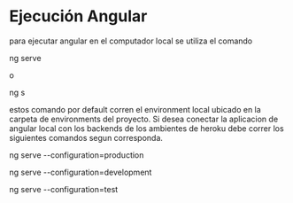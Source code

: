 # Ejecución Angular

para ejecutar angular en el computador local se utiliza el comando 

ng serve

o 

ng s

estos comando por default corren el environment local ubicado en la carpeta de environments del proyecto. Si desea conectar la aplicacion de angular local con los backends de los ambientes de heroku debe correr los siguientes comandos segun corresponda.

ng serve --configuration=production 

ng serve --configuration=development 

ng serve --configuration=test